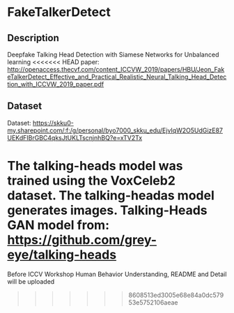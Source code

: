 # FakeTalkerDetect
## Description
 Deepfake Talking Head Detection with Siamese Networks for Unbalanced learning
<<<<<<< HEAD
 paper: http://openaccess.thecvf.com/content_ICCVW_2019/papers/HBU/Jeon_FakeTalkerDetect_Effective_and_Practical_Realistic_Neural_Talking_Head_Detection_with_ICCVW_2019_paper.pdf

## Dataset
 Dataset: https://skku0-my.sharepoint.com/:f:/g/personal/byo7000_skku_edu/EjvIqW2O5UdGizE87UEKdFIBrGBC4qksJtUKLTscnjnhBQ?e=xTV2Tx
 
 The talking-heads model was trained using the VoxCeleb2 dataset. The talking-headas model generates images.
 Talking-Heads GAN model from: https://github.com/grey-eye/talking-heads
=======

Before ICCV Workshop Human Behavior Understanding, README and Detail will be uploaded
>>>>>>> 8608513ed3005e68e84a0dc57953e5752106aeae
